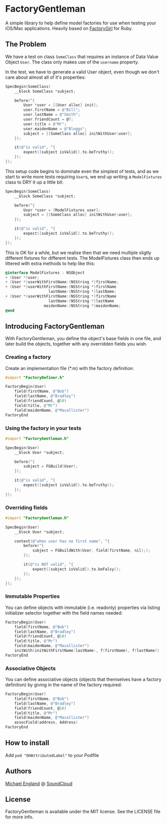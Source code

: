 # FactoryGentleman

A simple library to help define model factories for use when testing your iOS/Mac applications. Heavily based on [FactoryGirl](https://github.com/thoughtbot/factory_girl) for Ruby.

## The Problem

We have a test on class `SomeClass` that requires an instance of Data Value Object `User`. The class only makes use of the `username` property.

In the test, we have to generate a valid User object, even though we don't care about almost all of it's properties:

```objective-c
SpecBegin(SomeClass)
    __block SomeClass *subject;

    before(^{
        User *user = [[User alloc] init];
        user.firstName = @"Bill";
        user.lastName = @"Smith";
        user.friendCount = @7;
        user.title = @"Mr";
        user.maidenName = @"Bloggs";
        subject = [[SomeClass alloc] initWithUser:user];
    });

    it(@"is valid", ^{
        expect([subject isValid]).to.beTruthy();
    });
});
```

This setup code begins to dominate even the simplest of tests, and as we start to write more tests requiring `User`s, we end up writing a `ModelFixtures` class to DRY it up a little bit:

```objective-c
SpecBegin(SomeClass)
    __block SomeClass *subject;

    before(^{
        User *user = [ModelFixtures user];
        subject = [[SomeClass alloc] initWithUser:user];
    });

    it(@"is valid", ^{
        expect([subject isValid]).to.beTruthy();
    });
});
```

This is OK for a while, but we realise then that we need multiple sligtly different fixtures for different tests. The ModelFixtures class then ends up littered with extra methods to help like this:

```objective-c
@interface ModelFixtures : NSObject
+ (User *)user;
+ (User *)userWithFirstName:(NSString *)firstName;
+ (User *)userWithFirstName:(NSString *)firstName
                   lastName:(NSString *)lastName;
+ (User *)userWithFirstName:(NSString *)firstName
                   lastName:(NSString *)lastName
                 maidenName:(NSString *)maidenName;
@end
```

## Introducing FactoryGentleman

With FactoryGentleman, you define the object's base fields in one file, and later build the objects, together with any overridden fields you wish.

### Creating a factory

Create an implementation file (*.m) with the factory definition:

```objective-c
#import "FactoryDefiner.h"

FactoryBegin(User)
    field(firstName, @"Bob")
    field(lastName, @"Bradley")
    field(friendCount, @10)
    field(title, @"Mr")
    field(maidenName, @"Macallister")
FactoryEnd
```

### Using the factory in your tests

```objective-c
#import "FactoryGentleman.h"

SpecBegin(User)
    __block User *subject;

    before(^{
        subject = FGBuild(User);
    });

    it(@"is valid", ^{
        expect([subject isValid]).to.beTruthy();
    });
});
```

### Overriding fields

```objective-c
#import "FactoryGentleman.h"

SpecBegin(User)
    __block User *subject;

    context(@"when user has no first name", ^{
        before(^{
            subject = FGBuildWith(User, field(firstName, nil););
        });

        it(@"is NOT valid", ^{
            expect([subject isValid]).to.beFalsy();
        });
    });
});
```

### Immutable Properties

You can define objects with immutable (i.e. readonly) properties via listing initializer selector together with the field names needed:

```objective-c
FactoryBegin(User)
    field(firstName, @"Bob")
    field(lastName, @"Bradley")
    field(friendCount, @10)
    field(title, @"Mr")
    field(maidenName, @"Macallister")
    initWith(initWithFirstName:lastName:, f(firstName), f(lastName))
FactoryEnd
```

### Associative Objects

You can define associative objects (objects that themselves have a factory definition) by giving in the name of the factory required:

```objective-c
FactoryBegin(User)
    field(firstName, @"Bob")
    field(lastName, @"Bradley")
    field(friendCount, @10)
    field(title, @"Mr")
    field(maidenName, @"Macallister")
    assocField(address, Address)
FactoryEnd
```

## How to install

Add `pod "OHAttributedLabel"` to your Podfile

## Authors

[Michael England](https://github.com/michaelengland) @ [SoundCloud](https://github.com/soundcloud)

## License

FactoryGentleman is available under the MIT license. See the LICENSE file for more info.

